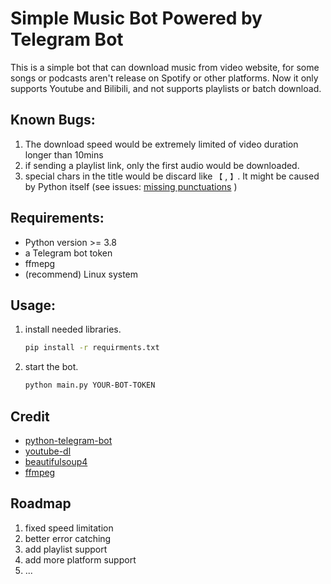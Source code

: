 
# Simple Music Bot Powered by Telegram Bot

This is a simple bot that can download music from video website, for some songs or podcasts aren't release on Spotify or other platforms. Now it only supports Youtube and Bilibili, and not supports playlists or batch download.

## Known Bugs:
1. The download speed would be extremely limited of video duration longer than 10mins
2. if sending a playlist link, only the first audio would be downloaded.
2. special chars in the title would be discard like `【` , `】`. It might be caused by Python itself (see issues: [missing punctuations](https://github.com/python-telegram-bot/python-telegram-bot/issues/3405) )

## Requirements:

- Python version >= 3.8
- a Telegram bot token
- ffmepg
- (recommend) Linux system

## Usage:

1. install needed libraries.

   ```bash
   pip install -r requirments.txt
   ```

2. start the bot.

   ```bash
   python main.py YOUR-BOT-TOKEN
   ```

## Credit

- [python-telegram-bot](https://github.com/python-telegram-bot/python-telegram-bot)
- [youtube-dl](https://github.com/ytdl-org/youtube-dl)
- [beautifulsoup4](https://www.crummy.com/software/BeautifulSoup/)
- [ffmpeg](https://github.com/FFmpeg/FFmpeg)

## Roadmap

1. fixed speed limitation
2. better error catching
3. add playlist support
4. add more platform support
5. ...
